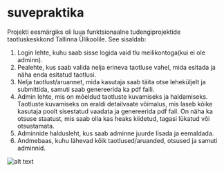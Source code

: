 # suvepraktika
Projekti eesmärgiks oli luua funktsionaalne tudengiprojektide taotluskeskkond Tallinna Ülikoolile.
See sisaldab:
1. Login lehte, kuhu saab sisse logida vaid tlu meilikontoga(kui ei ole adminn).
2. Pealehte, kus saab valida nelja erineva taotluse vahel, mida esitada ja näha enda esitatud taotlusi.
3. Nelja taotlust/aruannet, mida kasutaja saab täita otse leheküljelt ja submittida, samuti saab genereerida ka pdf faili.
4. Admin lehte, mis on mõeldud taotluste kuvamiseks ja haldamiseks. Taotluste kuvamiseks on eraldi detailvaate võimalus, mis laseb kõike kasutaja poolt sisestatud vaadata ja genereerida pdf fail. On näha ka otsuse staatust, mis saab olla kas heaks kiidetud, tagasi lükatud või otsustamata.
5. Adminnide haldusleht, kus saab adminne juurde lisada ja eemaldada.
6. Andmebaas, kuhu lähevad kõik taotlused/aruanded, otsused ja samuti adminnid.

![alt text](https://https://github.com/TaaviMeinberg/suvepraktika/blob/master/35628668_1940487509328833_136630962749440000_n.png "Pildike")
